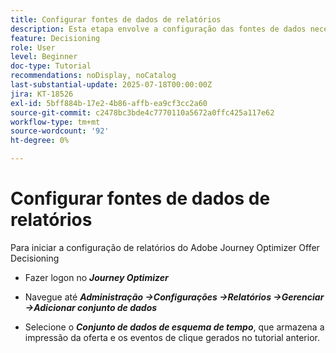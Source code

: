 ```yaml
---
title: Configurar fontes de dados de relatórios
description: Esta etapa envolve a configuração das fontes de dados necessárias no Adobe Experience Platform para permitir a criação de relatórios sobre impressões de oferta e interações de cliques. O conjunto de dados usado para capturar esses eventos deve ser baseado em um esquema que inclua o grupo de campos Detalhes da Web para oferecer suporte aos recursos de relatórios.
feature: Decisioning
role: User
level: Beginner
doc-type: Tutorial
recommendations: noDisplay, noCatalog
last-substantial-update: 2025-07-18T00:00:00Z
jira: KT-18526
exl-id: 5bff884b-17e2-4b86-affb-ea9cf3cc2a60
source-git-commit: c2478bc3bde4c7770110a5672a0ffc425a117e62
workflow-type: tm+mt
source-wordcount: '92'
ht-degree: 0%

---
```


# Configurar fontes de dados de relatórios

Para iniciar a configuração de relatórios do Adobe Journey Optimizer Offer Decisioning

- Fazer logon no _&#x200B;**Journey Optimizer**&#x200B;_

- Navegue até _&#x200B;**Administração ->Configurações ->Relatórios ->Gerenciar ->Adicionar conjunto de dados**&#x200B;_
- Selecione o _&#x200B;**Conjunto de dados de esquema de tempo**&#x200B;_, que armazena a impressão da oferta e os eventos de clique gerados no tutorial anterior.
